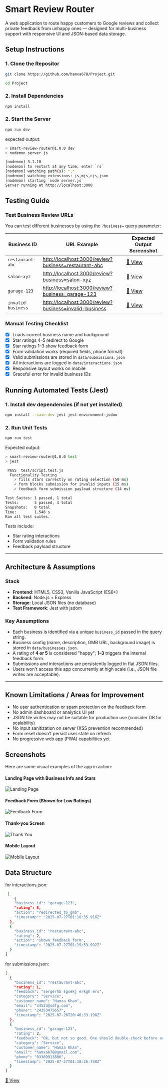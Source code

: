 
# Smart Review Router

A web application to route happy customers to Google reviews and collect private feedback from unhappy ones — designed for multi-business support with responsive UI and JSON-based data storage.

## Setup Instructions
### 1. Clone the Repositor
```bash
git clone https://github.com/hamxa678/Project.git

cd Project
```

### 2. Install Dependencies
```bash
npm install
```
### 2. Start the Server
```bash
npm run dev
```

expected output:
```bash
> smart-review-router@1.0.0 dev
> nodemon server.js

[nodemon] 3.1.10
[nodemon] to restart at any time, enter `rs`
[nodemon] watching path(s): *.*
[nodemon] watching extensions: js,mjs,cjs,json
[nodemon] starting `node server.js`
Server running at http://localhost:3000
```

## Testing Guide

### Test Business Review URLs

You can test different businesses by using the `?business=` query parameter:

| Business ID        | URL Example                                                                 | Expected Output Screenshot |
|--------------------|------------------------------------------------------------------------------|-----------------------------|
| `restaurant-abc`   | [http://localhost:3000/review?business=restaurant-abc](http://localhost:3000/review?business=restaurant-abc) | [📸 View](./screenshots/restaurant-abc.png) |
| `salon-xyz`        | [http://localhost:3000/review?business=salon-xyz](http://localhost:3000/review?business=salon-xyz)           | [📸 View](./screenshots/salon-xyz.png)      |
| `garage-123`       | [http://localhost:3000/review?business=garage-123](http://localhost:3000/review?business=garage-123)         | [📸 View](./screenshots/garage-123.png)     |
| `invalid-business` | [http://localhost:3000/review?business=invalid-business](http://localhost:3000/review?business=invalid-business) | [📸 View](./screenshots/invalid-business.png) |

### Manual Testing Checklist

- [x] Loads correct business name and background  
- [x] Star ratings 4–5 redirect to Google  
- [x] Star ratings 1–3 show feedback form  
- [x] Form validation works (required fields, phone format)  
- [x] Valid submissions are stored in `data/submissions.json`  
- [x] All interactions are logged in `data/interactions.json`  
- [x] Responsive layout works on mobile  
- [x] Graceful error for invalid business IDs  

## Running Automated Tests (Jest)

### 1. Install dev dependencies (if not yet installed)
```bash
npm install --save-dev jest jest-environment-jsdom
```
### 2. Run Unit Tests
```bash
npm run test
```

Expected output:

```bash
> smart-review-router@1.0.0 test
> jest

 PASS  test/script.test.js
  Functionality Testing
    ✓ fills stars correctly on rating selection (50 ms)
    ✓ form blocks submission for invalid inputs (15 ms)
    ✓ feedback form submission payload structure (14 ms)

Test Suites: 1 passed, 1 total
Tests:       3 passed, 3 total
Snapshots:   0 total
Time:        1.548 s
Ran all test suites.
```

Tests include:

- Star rating interactions  
- Form validation rules  
- Feedback payload structure  

---

## Architecture & Assumptions

### Stack

- **Frontend**: HTML5, CSS3, Vanilla JavaScript (ES6+)
- **Backend**: Node.js + Express
- **Storage**: Local JSON files (no database)
- **Test Framework**: Jest with jsdom

### Key Assumptions

- Each business is identified via a unique `business_id` passed in the query string.
- Business config (name, description, GMB URL, background image) is stored in `data/businesses.json`.
- A rating of **4 or 5** is considered "happy"; **1–3** triggers the internal feedback form.
- Submissions and interactions are persistently logged in flat JSON files.
- Users won't access this app concurrently at high scale (i.e., JSON file writes are acceptable).

---

## Known Limitations / Areas for Improvement

- No user authentication or spam protection on the feedback form  
- No admin dashboard or analytics UI yet  
- JSON file writes may not be suitable for production use (consider DB for scalability)  
- No input sanitization on server (XSS prevention recommended)  
- Form reset doesn't persist user state on refresh  
- No progressive web app (PWA) capabilities yet  


##  Screenshots

Here are some visual examples of the app in action:

#### Landing Page with Business Info and Stars
![Landing Page](./screenshots/restaurant-abc.png)

#### Feedback Form (Shown for Low Ratings)
![Feedback Form](./screenshots/feedback-form.png)

#### Thank-you Screen
![Thank You](./screenshots/thank-you.png)

#### Mobile Layout
![Mobile Layout](./screenshots/mobile-layout.png)


## Data Structure
for interactions.json:
```bash
 [ 
    {
    "business_id": "garage-123",
    "rating": 5,
    "action": "redirected_to_gmb",
    "timestamp": "2025-07-27T01:18:35.916Z"
  },
  {
    "business_id": "restaurant-abc",
    "rating": 2,
    "action": "shown_feedback_form",
    "timestamp": "2025-07-27T01:19:53.992Z"
  }
]
```
for submissions.json:
```bash
[ 
  {
    "business_id": "restaurant-abc",
    "rating": 1,
    "feedback": "sergerhb sgsekj erkgh eru",
    "category": "Service",
    "customer_name": "Hamza Khan",
    "email": "34523@sdfg.com",
    "phone": "24353475657",
    "timestamp": "2025-07-26T20:46:33.198Z"
  },
  {
    "business_id": "garage-123",
    "rating": 2,
    "feedback": "Ok, but not so good. One should double-check before availing the service.",
    "category": "Service",
    "customer_name": "Hamza Khan",
    "email": "hamxa678@gmail.com",
    "phone": "03369913886",
    "timestamp": "2025-07-27T01:18:26.748Z"
  }
]
```


[📸 View](https://drive.google.com/file/d/1WA82CKzR7jK0CYx4tzuGSfsr_QVYX0nu/view?usp=sharing) 